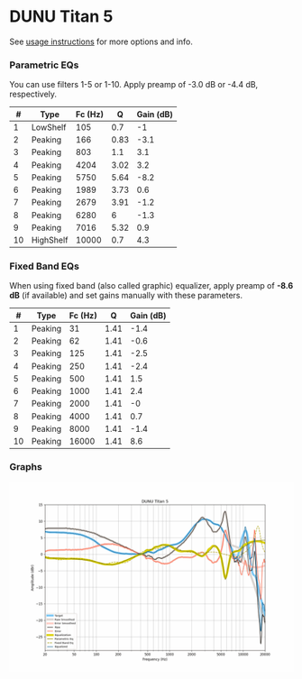 # DUNU Titan 5
See [usage instructions](https://github.com/jaakkopasanen/AutoEq#usage) for more options and info.

### Parametric EQs
You can use filters 1-5 or 1-10. Apply preamp of -3.0 dB or -4.4 dB, respectively.

|   # | Type      |   Fc (Hz) |    Q |   Gain (dB) |
|-----|-----------|-----------|------|-------------|
|   1 | LowShelf  |       105 | 0.7  |        -1   |
|   2 | Peaking   |       166 | 0.83 |        -3.1 |
|   3 | Peaking   |       803 | 1.1  |         3.1 |
|   4 | Peaking   |      4204 | 3.02 |         3.2 |
|   5 | Peaking   |      5750 | 5.64 |        -8.2 |
|   6 | Peaking   |      1989 | 3.73 |         0.6 |
|   7 | Peaking   |      2679 | 3.91 |        -1.2 |
|   8 | Peaking   |      6280 | 6    |        -1.3 |
|   9 | Peaking   |      7016 | 5.32 |         0.9 |
|  10 | HighShelf |     10000 | 0.7  |         4.3 |

### Fixed Band EQs
When using fixed band (also called graphic) equalizer, apply preamp of **-8.6 dB** (if available) and set gains manually with these parameters.

|   # | Type    |   Fc (Hz) |    Q |   Gain (dB) |
|-----|---------|-----------|------|-------------|
|   1 | Peaking |        31 | 1.41 |        -1.4 |
|   2 | Peaking |        62 | 1.41 |        -0.6 |
|   3 | Peaking |       125 | 1.41 |        -2.5 |
|   4 | Peaking |       250 | 1.41 |        -2.4 |
|   5 | Peaking |       500 | 1.41 |         1.5 |
|   6 | Peaking |      1000 | 1.41 |         2.4 |
|   7 | Peaking |      2000 | 1.41 |        -0   |
|   8 | Peaking |      4000 | 1.41 |         0.7 |
|   9 | Peaking |      8000 | 1.41 |        -1.4 |
|  10 | Peaking |     16000 | 1.41 |         8.6 |

### Graphs
![](./DUNU%20Titan%205.png)
